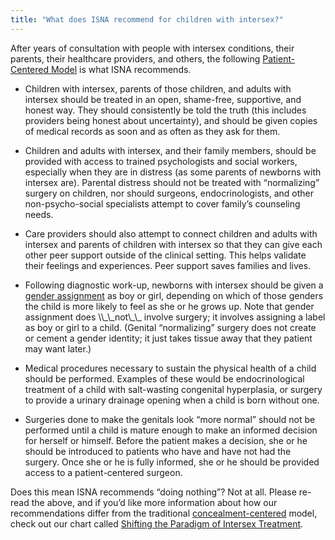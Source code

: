 ```yaml
---
title: "What does ISNA recommend for children with intersex?"
---
```


<p>After years of consultation with people with intersex conditions, their parents, their healthcare providers, and others, the following <a href="/compare">Patient-Centered Model</a> is what <span class="caps">ISNA</span> recommends.  </p>

<ul>
	<li>Children with intersex, parents of those children, and adults with intersex should be treated in an open, shame-free, supportive, and honest way. They should consistently be told the truth (this includes providers being honest about uncertainty), and should be given copies of medical records as soon and as often as they ask for them.</li>
</ul>

<ul>
	<li>Children and adults with intersex, and their family members, should be provided with access to trained psychologists and social workers, especially when they are in distress (as some parents of newborns with intersex are). Parental distress should not be treated with &#8220;normalizing&#8221; surgery on children, nor should surgeons, endocrinologists, and other non-psycho-social specialists attempt to cover family&#8217;s counseling needs.</li>
</ul>

<ul>
	<li>Care providers should also attempt to connect children and adults with intersex and parents of children with intersex so that they can give each other peer support outside of the clinical setting. This helps validate their feelings and experiences. Peer support saves families and lives.</li>
</ul>

<ul>
	<li>Following diagnostic work-up, newborns with intersex should be given a <a href="/faq/gender%5C_assignment">gender assignment</a> as boy or girl, depending on which of those genders the child is more likely to feel as she or he grows up. Note that gender assignment does \\_\_not\_\_ involve surgery; it involves assigning a label as boy or girl to a child. (Genital &#8220;normalizing&#8221; surgery does not create or cement a gender identity; it just takes tissue away that they patient may want later.)</li>
</ul>

<ul>
	<li>Medical procedures necessary to sustain the physical health of a child should be performed. Examples of these would be endocrinological treatment of a child with salt-wasting congenital hyperplasia, or surgery to provide a urinary drainage opening when a child is born without one.</li>
</ul>

<ul>
	<li>Surgeries done to make the genitals look &#8220;more normal&#8221; should not be performed until a child is mature enough to make an informed decision for herself or himself. Before the patient makes a decision, she or he should be introduced to patients who have and have not had the surgery. Once she or he is fully informed, she or he should be provided access to a patient-centered surgeon.</li>
</ul>

<p>Does this mean <span class="caps">ISNA</span> recommends &#8220;doing nothing&#8221;? Not at all. Please re-read the above, and if you&#8217;d like more information about how our recommendations differ from the traditional <a href="/faq/concealment">concealment-centered</a> model, check out our chart called <a href="/compare">Shifting the Paradigm of Intersex Treatment</a>.</p>